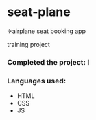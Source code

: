 # seat-plane
✈airplane seat booking app

training project
### Сompleted the project: I

### Languages used:

- HTML
- CSS
- JS
 
